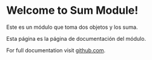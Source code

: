 # Welcome to Sum Module!

Este es un módulo que toma dos objetos y los suma.

Esta página es la página de documentación del módulo.

For full documentation visit [github.com](https://github.com/RudyMiranda04/Sum).


